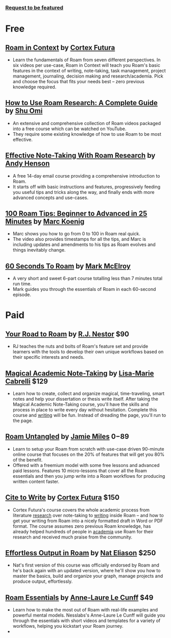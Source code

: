 ### [Request to be featured](https://roamresearch.typeform.com/to/g5W8uCqz)
# Free
## [Roam in Context](https://signup.cortexfutura.com/roam-in-context) by [Cortex Futura](<./Cortex Futura.md>)
- Learn the fundamentals of Roam from seven different perspectives. In six videos per use-case, Roam in Context will teach you Roam's basic features in the context of writing, note-taking, task management, project management, journaling, decision making and research/academia. Pick and choose the focus that fits your needs best – zero previous knowledge required.
## [How to Use Roam Research: A Complete Guide](https://www.youtube.com/playlist?list=PLralmZwl_8jJuJMIebWFqm6K5I20a5Qve) by [Shu Omi](<./Shu Omi.md>)
- An extensive and comprehensive collection of Roam videos packaged into a free course which can be watched on YouTube.
- They require some existing knowledge of how to use Roam to be most effective.
## [Effective Note-Taking With Roam Research](https://roam.elaptics.co.uk/learn) by [Andy Henson](<./Andy Henson.md>)
- A free 14-day email course providing a comprehensive introduction to Roam.
- It starts off with basic instructions and features, progressively feeding you useful tips and tricks along the way, and finally ends with more advanced concepts and use-cases.
## [100 Roam Tips: Beginner to Advanced in 25 Minutes](https://www.youtube.com/watch?v=4yXK9OMc2OU&feature=youtu.be) by [Marc Koenig](<./Marc Koenig.md>)
- Marc shows you how to go from 0 to 100 in Roam real quick.
- The video also provides timestamps for all the tips, and Marc is including updates and amendments to his tips as Roam evolves and things inevitably change.
## [60 Seconds To Roam](https://www.youtube.com/playlist?list=PL86ba93-ysP_u1i2D44yI9c_tJ5YyTNK-) by [Mark McElroy](<./Mark McElroy.md>)
- A very short and sweet 6-part course totalling less than 7 minutes total run time.
- Mark guides you through the essentials of Roam in each 60-second episode.
# Paid
## [Your Road to Roam](https://courses.rjnestor.com/p/your-road-to-roam) by [R.J. Nestor](<./R.J. Nestor.md>) $90
- RJ teaches the nuts and bolts of Roam's feature set and provide learners with the tools to develop their own unique workflows based on their specific interests and needs.
## [Magical Academic Note-Taking](https://roam-for-results.teachable.com/p/magical-academic-note-taking) by [Lisa-Marie Cabrelli](<./Lisa-Marie Cabrelli.md>) $129
- Learn how to create, collect and organize magical, time-traveling, smart notes and help your dissertation or thesis write itself. After taking the Magical Academic Note-Taking course, you'll have the skills and process in place to write every day without hesitation. Complete this course and [writing](./Writing.md) will be fun. Instead of dreading the page, you'll run to the page.
## [Roam Untangled](https://www.jamoe.org/roam) by [Jamie Miles](<./Jamie Miles.md>) $0-$89
- Learn to setup your Roam from scratch with use-case driven 90-minute online course that focuses on the 20% of features that will get you 80% of the benefit.
- Offered with a freemium model with some free lessons and advanced paid lessons.  Features 10 micro-lessons that cover all the Roam essentials and then you jump write into a Roam workflows for producing written content faster.
## [Cite to Write](https://www.cortexfutura.com/p/cite-to-write/?utm_source=roamresearch&utm_medium=graph&utm_campaign=helpgraph) by [Cortex Futura](<./Cortex Futura.md>) $150
- Cortex Futura's course covers the whole academic process from literature [research](./Research.md) over note-taking to [writing](./Writing.md) inside Roam – and how to get your writing from Roam into a nicely formatted draft in Word or PDF format. The course assumes zero previous Roam knowledge, has already helped hundreds of people in [academia](./Studying.md) use Roam for their research and received much praise from the community.
## [Effortless Output in Roam](https://www.effortlessoutput.com) by [Nat Eliason](<./Nat Eliason.md>) $250
- Nat's first version of this course was officially endorsed by Roam and he's back again with an updated version, where he'll show you how to master the basics, build and organize your graph, manage projects and produce output, effortlessly.
## [Roam Essentials](https://nesslabs.com/roam-essentials) by [Anne-Laure Le Cunff](<./Anne-Laure Le Cunff.md>) $49
- Learn how to make the most out of Roam with real-life examples and powerful mental models. Nesslabs's Anne-Laure Le Cunff will guide you through the essentials with short videos and templates for a variety of workflows, helping you kickstart your Roam journey.
- 